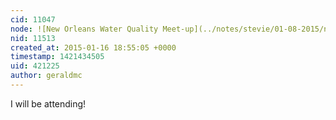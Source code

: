 ```yaml
---
cid: 11047
node: ![New Orleans Water Quality Meet-up](../notes/stevie/01-08-2015/new-orleans-water-quality-meet-up)
nid: 11513
created_at: 2015-01-16 18:55:05 +0000
timestamp: 1421434505
uid: 421225
author: geraldmc
---
```


I will be attending!
